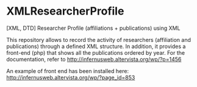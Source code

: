 # XMLResearcherProfile
[XML, DTD] Researcher Profile (affiliations + publications) using XML

This repository allows to record the activity of researchers (affiliation and publications) through a defined XML structure.
In addition, it provides a front-end (php) that shows all the publications ordered by year.
For the documentation, refer to http://infernusweb.altervista.org/wp/?p=1456



An example of front end has been installed here: http://infernusweb.altervista.org/wp/?page_id=853





